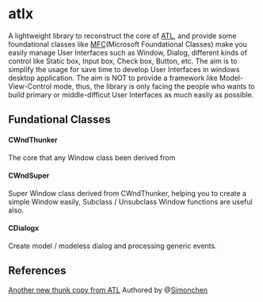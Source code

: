 # atlx

A lightweight library to reconstruct the core of [ATL](https://msdn.microsoft.com/en-us/library/3ax346b7.aspx), and provide some foundational classes like [MFC](https://en.wikipedia.org/wiki/Microsoft_Foundation_Class_Library)(Microsoft Foundational Classes) make you easily manage User Interfaces such as Window, Dialog, different kinds of control like Static box, Input box, Check box, Button, etc.
The aim is to simplify the usage for save time to develop User Interfaces in windows desktop application.
The aim is NOT to provide a framework like Model-View-Control mode, thus, the library is only facing the people who wants to build primary or middle-difficut User Interfaces as much easily as possible.

## Fundational Classes

#### CWndThunker
The core that any Window class been derived from
#### CWndSuper 
Super Window class derived from CWndThunker, helping you to create a simple Window easily, Subclass / Unsubclass Window functions are useful also.
#### CDialogx
Create model / modeless dialog and processing generic events.

## References
[Another new thunk copy from ATL](https://www.codeproject.com/Articles/348387/Another-new-thunk-copy-from-ATL) Authored by @[Simonchen](https://github.com/simonchen)
